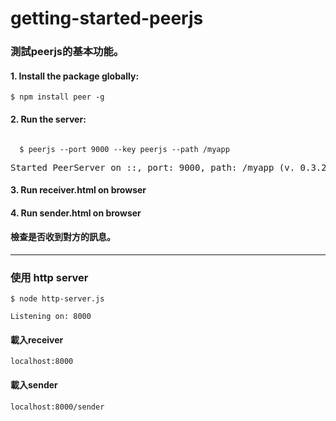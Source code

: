 # getting-started-peerjs
<h3>測試peerjs的基本功能。</h3>
<h4>1. Install the package globally:</h4>
<p><code>$ npm install peer -g</code></p>
<h4>2. Run the server:</h4>
<p><code>
  $ peerjs --port 9000 --key peerjs --path /myapp</code><br>
  <pre>Started PeerServer on ::, port: 9000, path: /myapp (v. 0.3.2)</pre>
</code></p>
<h4>3. Run receiver.html on browser</h4>
<h4>4. Run sender.html on browser</h4>
<h4>檢查是否收到對方的訊息。</h4>
<hr>
<h3>使用 http server</h3>
<p><code>$ node http-server.js</code><p>
<p><code><pre>Listening on: 8000</pre></code></p>
<h4>載入receiver</h4>
<p><code>localhost:8000</code><p>
<h4>載入sender</h4>
<p><code>localhost:8000/sender</code></p>

